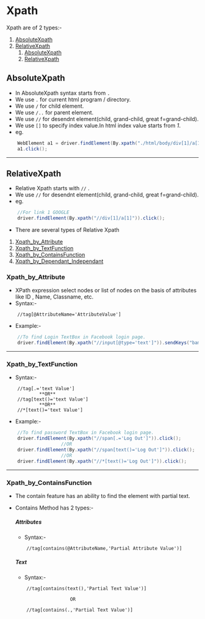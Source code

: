 # Xpath
Xpath are of 2 types:-
1.  [AbsoluteXpath](#AbsoluteXpath)
2.  [RelativeXpath](#RelativeXpath)
    1.  [AbsoluteXpath](#AbsoluteXpath)
    2.  [RelativeXpath](#RelativeXpath)


## AbsoluteXpath
- In AbsoluteXpath syntax starts from `.`
- We use `.` for current html program / directory.
- We use `/` for child element.
- We use `/..` for parent element.
- We use `//` for desendnt element(child, grand-child, great f=grand-child).
- We use `[]` to specify index value.In html index value starts from *1*.
- eg. 
```java
	WebElement a1 = driver.findElement(By.xpath("./html/body/div[1]/a[1]"));
	a1.click();
```
*********************************************************************

## RelativeXpath
- Relative Xpath starts with `//` .
- We use `//` for desendnt element(child, grand-child, great f=grand-child).
- eg. 
```java
    //For link 1 GOOGLE
	driver.findElement(By.xpath("//div[1]/a[1]")).click();
```
- There are several types of Relative Xpath
1.  [Xpath_by_Attribute](#Xpath_by_Attribute)
2.  [Xpath_by_TextFunction](#Xpath_by_TextFunction)
2.  [Xpath_by_ContainsFunction](#Xpath_by_ContainsFunction)
2.  [Xpath_by_Dependant_Independant](#Xpath_by_Dependant_Independant)


### Xpath_by_Attribute
- XPath expression select nodes or list of nodes on the basis of attributes like ID , Name, Classname, etc.
- Syntax:-
```
    //tag[@AttributeName='AttributeValue']
```
- Example:-
```java
    //To find Login TextBox in Facebook login page.
	driver.findElement(By.xpath("//input[@type='text']")).sendKeys("bamlutuyde@vusra.com");
```
**************************************************************************

### Xpath_by_TextFunction
- Syntax:-
```
    //tag[.='text Value']
            **OR**
    //tag[text()='text Value']
            **OR**
    //*[text()='text Value']
```
- Example:-
```java
    //To find password TextBox in Facebook login page.
	driver.findElement(By.xpath("//span[.='Log Out']")).click();
                    //OR
	driver.findElement(By.xpath("//span[text()='Log Out']")).click();
                    //OR
	driver.findElement(By.xpath("//*[text()='Log Out']")).click();
```
**************************************************************************

### Xpath_by_ContainsFunction
- The contain feature has an ability to find the element with partial text.
- Contains Method has 2 types:-
    ##### Attributes
    - Syntax:-
    ```
        //tag[contains(@AttributeName,'Partial Attribute Value')]
    ```

    ##### Text
    - Syntax:-
    ```
        //tag[contains(text(),'Partial Text Value')]

                        OR

        //tag[contains(.,'Partial Text Value')]
    ```